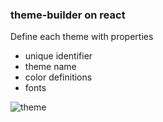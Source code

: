 ### theme-builder on react

Define each theme with properties
* unique identifier
* theme name
* color definitions
* fonts

![theme](https://user-images.githubusercontent.com/4575620/131015991-31647afa-7036-4080-b803-fb95b3d62206.gif)
